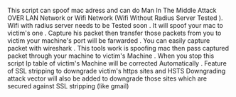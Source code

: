 This script can spoof mac adress and can do Man In The Middle Attack 
OVER LAN Network or Wifi Network (Wifi Without Radius Server Tested ). 
Wifi with radius server needs to be Tested soon .
It will spoof your mac to victim's one . 
Capture his packet then transfer those packets from you to victim your machine's port will be farwarded  .
You can easily capture packet with wireshark  . 
This tools work is spoofing  mac then pass captured packet through your machine to victim's Machine . 
When you stop this script Ip table of victim's Machine will be corrected Automatically .
Feature of SSL stripping to downgrade victim's https sites and HSTS Downgrading attack vector will also be added to downgrade those sites which are secured against SSL stripping (like gmail)
